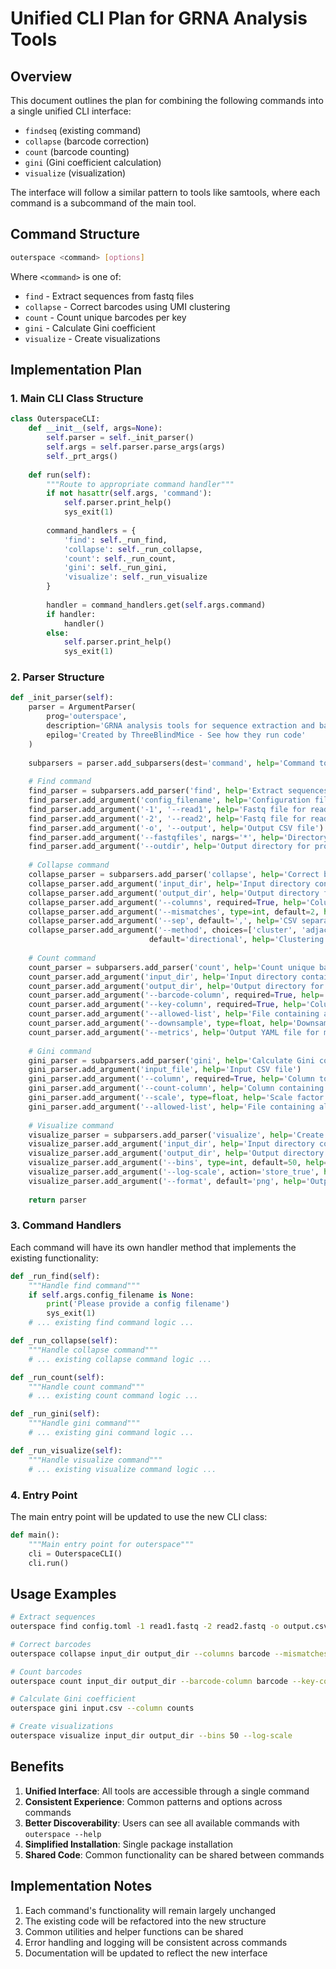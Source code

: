 # Unified CLI Plan for GRNA Analysis Tools

## Overview

This document outlines the plan for combining the following commands into a single unified CLI interface:
- `findseq` (existing command)
- `collapse` (barcode correction)
- `count` (barcode counting)
- `gini` (Gini coefficient calculation)
- `visualize` (visualization)

The interface will follow a similar pattern to tools like samtools, where each command is a subcommand of the main tool.

## Command Structure

```bash
outerspace <command> [options]
```

Where `<command>` is one of:
- `find` - Extract sequences from fastq files
- `collapse` - Correct barcodes using UMI clustering
- `count` - Count unique barcodes per key
- `gini` - Calculate Gini coefficient
- `visualize` - Create visualizations

## Implementation Plan

### 1. Main CLI Class Structure

```python
class OuterspaceCLI:
    def __init__(self, args=None):
        self.parser = self._init_parser()
        self.args = self.parser.parse_args(args)
        self._prt_args()
        
    def run(self):
        """Route to appropriate command handler"""
        if not hasattr(self.args, 'command'):
            self.parser.print_help()
            sys_exit(1)
            
        command_handlers = {
            'find': self._run_find,
            'collapse': self._run_collapse,
            'count': self._run_count,
            'gini': self._run_gini,
            'visualize': self._run_visualize
        }
        
        handler = command_handlers.get(self.args.command)
        if handler:
            handler()
        else:
            self.parser.print_help()
            sys_exit(1)
```

### 2. Parser Structure

```python
def _init_parser(self):
    parser = ArgumentParser(
        prog='outerspace',
        description='GRNA analysis tools for sequence extraction and barcode analysis',
        epilog='Created by ThreeBlindMice - See how they run code'
    )
    
    subparsers = parser.add_subparsers(dest='command', help='Command to run')
    
    # Find command
    find_parser = subparsers.add_parser('find', help='Extract sequences from fastq files')
    find_parser.add_argument('config_filename', help='Configuration file with search patterns')
    find_parser.add_argument('-1', '--read1', help='Fastq file for read 1')
    find_parser.add_argument('-2', '--read2', help='Fastq file for read 2')
    find_parser.add_argument('-o', '--output', help='Output CSV file')
    find_parser.add_argument('--fastqfiles', nargs='*', help='Directory containing paired fastq files')
    find_parser.add_argument('--outdir', help='Output directory for processed files')
    
    # Collapse command
    collapse_parser = subparsers.add_parser('collapse', help='Correct barcodes using UMI clustering')
    collapse_parser.add_argument('input_dir', help='Input directory containing CSV files')
    collapse_parser.add_argument('output_dir', help='Output directory for corrected files')
    collapse_parser.add_argument('--columns', required=True, help='Column(s) containing barcodes')
    collapse_parser.add_argument('--mismatches', type=int, default=2, help='Number of mismatches allowed')
    collapse_parser.add_argument('--sep', default=',', help='CSV separator')
    collapse_parser.add_argument('--method', choices=['cluster', 'adjacency', 'directional'], 
                               default='directional', help='Clustering method')
    
    # Count command
    count_parser = subparsers.add_parser('count', help='Count unique barcodes per key')
    count_parser.add_argument('input_dir', help='Input directory containing CSV files')
    count_parser.add_argument('output_dir', help='Output directory for counts')
    count_parser.add_argument('--barcode-column', required=True, help='Column containing barcodes')
    count_parser.add_argument('--key-column', required=True, help='Column to group by')
    count_parser.add_argument('--allowed-list', help='File containing allowed keys')
    count_parser.add_argument('--downsample', type=float, help='Downsample probability')
    count_parser.add_argument('--metrics', help='Output YAML file for metrics')
    
    # Gini command
    gini_parser = subparsers.add_parser('gini', help='Calculate Gini coefficient')
    gini_parser.add_argument('input_file', help='Input CSV file')
    gini_parser.add_argument('--column', required=True, help='Column to calculate from')
    gini_parser.add_argument('--count-column', help='Column containing pre-counted values')
    gini_parser.add_argument('--scale', type=float, help='Scale factor for normalized values')
    gini_parser.add_argument('--allowed-list', help='File containing allowed values')
    
    # Visualize command
    visualize_parser = subparsers.add_parser('visualize', help='Create visualizations')
    visualize_parser.add_argument('input_dir', help='Input directory containing CSV files')
    visualize_parser.add_argument('output_dir', help='Output directory for plots')
    visualize_parser.add_argument('--bins', type=int, default=50, help='Number of histogram bins')
    visualize_parser.add_argument('--log-scale', action='store_true', help='Use log scale')
    visualize_parser.add_argument('--format', default='png', help='Output image format')
    
    return parser
```

### 3. Command Handlers

Each command will have its own handler method that implements the existing functionality:

```python
def _run_find(self):
    """Handle find command"""
    if self.args.config_filename is None:
        print('Please provide a config filename')
        sys_exit(1)
    # ... existing find command logic ...

def _run_collapse(self):
    """Handle collapse command"""
    # ... existing collapse command logic ...

def _run_count(self):
    """Handle count command"""
    # ... existing count command logic ...

def _run_gini(self):
    """Handle gini command"""
    # ... existing gini command logic ...

def _run_visualize(self):
    """Handle visualize command"""
    # ... existing visualize command logic ...
```

### 4. Entry Point

The main entry point will be updated to use the new CLI class:

```python
def main():
    """Main entry point for outerspace"""
    cli = OuterspaceCLI()
    cli.run()
```

## Usage Examples

```bash
# Extract sequences
outerspace find config.toml -1 read1.fastq -2 read2.fastq -o output.csv

# Correct barcodes
outerspace collapse input_dir output_dir --columns barcode --mismatches 2

# Count barcodes
outerspace count input_dir output_dir --barcode-column barcode --key-column sample

# Calculate Gini coefficient
outerspace gini input.csv --column counts

# Create visualizations
outerspace visualize input_dir output_dir --bins 50 --log-scale
```

## Benefits

1. **Unified Interface**: All tools are accessible through a single command
2. **Consistent Experience**: Common patterns and options across commands
3. **Better Discoverability**: Users can see all available commands with `outerspace --help`
4. **Simplified Installation**: Single package installation
5. **Shared Code**: Common functionality can be shared between commands

## Implementation Notes

1. Each command's functionality will remain largely unchanged
2. The existing code will be refactored into the new structure
3. Common utilities and helper functions can be shared
4. Error handling and logging will be consistent across commands
5. Documentation will be updated to reflect the new interface 